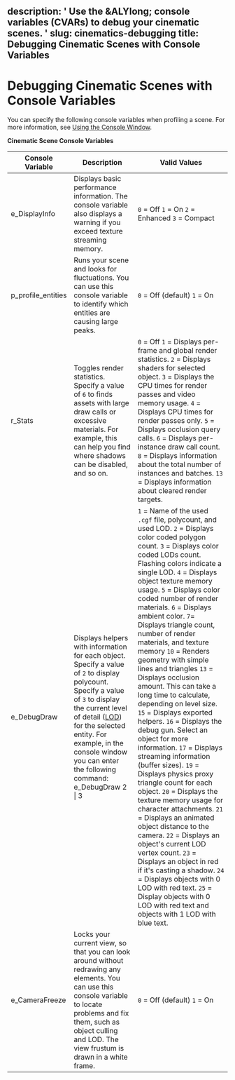 description: ' Use the &ALYlong; console variables (CVARs) to debug your cinematic
  scenes. '
slug: cinematics-debugging
title: Debugging Cinematic Scenes with Console Variables
---
# Debugging Cinematic Scenes with Console Variables<a name="cinematics-debugging"></a>

You can specify the following console variables when profiling a scene\. For more information, see [Using the Console Window](console-intro.md)\.


**Cinematic Scene Console Variables**  

| Console Variable | Description | Valid Values | 
| --- | --- | --- | 
| e\_DisplayInfo |  Displays basic performance information\. The console variable also displays a warning if you exceed texture streaming memory\.  |  `0` = Off `1` = On `2` = Enhanced `3` = Compact  | 
| p\_profile\_entities |  Runs your scene and looks for fluctuations\. You can use this console variable to identify which entities are causing large peaks\.  |  `0` = Off \(default\) `1` = On   | 
| r\_Stats |  Toggles render statistics\. Specify a value of `6` to finds assets with large draw calls or excessive materials\.  For example, this can help you find where shadows can be disabled, and so on\.  |  `0` = Off `1` = Displays per\-frame and global render statistics\. `2` = Displays shaders for selected object\. `3` = Displays the CPU times for render passes and video memory usage\. `4` = Displays CPU times for render passes only\. `5` = Displays occlusion query calls\. `6` = Displays per\-instance draw call count\. `8` = Displays information about the total number of instances and batches\. `13` = Displays information about cleared render targets\.  | 
| e\_DebugDraw |  Displays helpers with information for each object\. Specify a value of `2` to display polycount\. Specify a value of `3` to display the current level of detail \([LOD](https://docs.aws.amazon.com/lumberyard/latest/userguide/ly-glos-chap.html#lod)\) for the selected entity\. For example, in the console window you can enter the following command:  e\_DebugDraw 2 \| 3  |   `1` = Name of the used `.cgf` file, polycount, and used LOD\.  `2` = Displays color coded polygon count\.  `3` = Displays color coded LODs count\. Flashing colors indicate a single LOD\.  `4` = Displays object texture memory usage\.  `5` = Displays color coded number of render materials\.  `6` = Displays ambient color\.  `7`= Displays triangle count, number of render materials, and texture memory `10` = Renders geometry with simple lines and triangles `13` = Displays occlusion amount\.   This can take a long time to calculate, depending on level size\.   `15` = Displays exported helpers\. `16` = Displays the debug gun\. Select an object for more information\. `17` = Displays streaming information \(buffer sizes\)\. `19` = Displays physics proxy triangle count for each object\. `20` = Displays the texture memory usage for character attachments\. `21` = Displays an animated object distance to the camera\. `22` = Displays an object's current LOD vertex count\. `23` = Displays an object in red if it's casting a shadow\. `24` = Displays objects with 0 LOD with red text\. `25` = Display objects with 0 LOD with red text and objects with 1 LOD with blue text\.  | 
| e\_CameraFreeze |  Locks your current view, so that you can look around without redrawing any elements\. You can use this console variable to locate problems and fix them, such as object culling and LOD\. The view frustum is drawn in a white frame\.  |  `0` = Off \(default\) `1` = On   | 